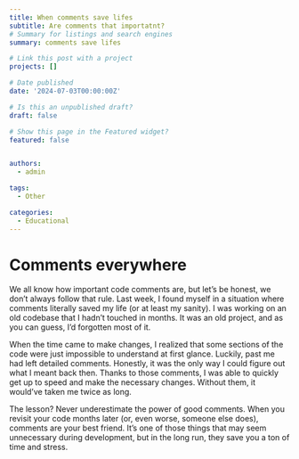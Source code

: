 ```yaml
---
title: When comments save lifes
subtitle: Are comments that importatnt?
# Summary for listings and search engines
summary: comments save lifes

# Link this post with a project
projects: []

# Date published
date: '2024-07-03T00:00:00Z'

# Is this an unpublished draft?
draft: false

# Show this page in the Featured widget?
featured: false


authors:
  - admin

tags:
  - Other

categories:
  - Educational
---
```


# Comments everywhere

We all know how important code comments are, but let’s be honest, we don’t always follow that rule. Last week, I found myself in a situation where comments literally saved my life (or at least my sanity). I was working on an old codebase that I hadn’t touched in months. It was an old project, and as you can guess, I’d forgotten most of it.

When the time came to make changes, I realized that some sections of the code were just impossible to understand at first glance. Luckily, past me had left detailed comments. Honestly, it was the only way I could figure out what I meant back then. Thanks to those comments, I was able to quickly get up to speed and make the necessary changes. Without them, it would’ve taken me twice as long.

The lesson? Never underestimate the power of good comments. When you revisit your code months later (or, even worse, someone else does), comments are your best friend. It’s one of those things that may seem unnecessary during development, but in the long run, they save you a ton of time and stress.
